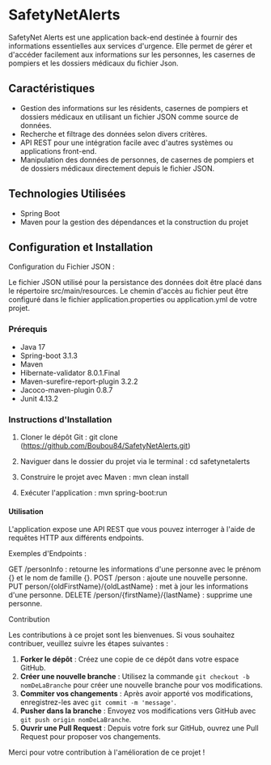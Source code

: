 # SafetyNetAlerts

SafetyNet Alerts est une application back-end destinée à fournir des informations essentielles aux services d'urgence. Elle permet de gérer et d'accéder facilement aux informations sur les personnes, les casernes de pompiers et les dossiers médicaux du fichier Json.

## Caractéristiques

- Gestion des informations sur les résidents, casernes de pompiers et dossiers médicaux en utilisant un fichier JSON comme source de données.
- Recherche et filtrage des données selon divers critères.
- API REST pour une intégration facile avec d'autres systèmes ou applications front-end.
- Manipulation des données de personnes, de casernes de pompiers et de dossiers médicaux directement depuis le fichier JSON.

## Technologies Utilisées

- Spring Boot
- Maven pour la gestion des dépendances et la construction du projet

## Configuration et Installation

Configuration du Fichier JSON :

Le fichier JSON utilisé pour la persistance des données doit être placé dans le répertoire src/main/resources. 
Le chemin d'accès au fichier peut être configuré dans le fichier application.properties ou application.yml de votre projet.

### Prérequis

- Java 17
- Spring-boot 3.1.3
- Maven
- Hibernate-validator 8.0.1.Final
- Maven-surefire-report-plugin 3.2.2
- Jacoco-maven-plugin 0.8.7
- Junit 4.13.2

### Instructions d'Installation

1. Cloner le dépôt Git :  git clone (https://github.com/Boubou84/SafetyNetAlerts.git)
   
2. Naviguer dans le dossier du projet via le terminal : cd safetynetalerts

3. Construire le projet avec Maven : mvn clean install

4. Exécuter l'application : mvn spring-boot:run

#### Utilisation

L'application expose une API REST que vous pouvez interroger à l'aide de requêtes HTTP aux différents endpoints.

Exemples d'Endpoints :

GET /personInfo : retourne les informations d'une personne avec le prénom {} et le nom de famille {}.
POST /person : ajoute une nouvelle personne.
PUT person/{oldFirstName}/{oldLastName} : met à jour les informations d'une personne.
DELETE /person/{firstName}/{lastName} : supprime une personne.

Contribution

Les contributions à ce projet sont les bienvenues. Si vous souhaitez contribuer, veuillez suivre les étapes suivantes :

1. **Forker le dépôt** : Créez une copie de ce dépôt dans votre espace GitHub.
2. **Créer une nouvelle branche** : Utilisez la commande `git checkout -b nomDeLaBranche` pour créer une nouvelle branche pour vos modifications.
3. **Commiter vos changements** : Après avoir apporté vos modifications, enregistrez-les avec `git commit -m 'message'`.
4. **Pusher dans la branche** : Envoyez vos modifications vers GitHub avec `git push origin nomDeLaBranche`.
5. **Ouvrir une Pull Request** : Depuis votre fork sur GitHub, ouvrez une Pull Request pour proposer vos changements.

Merci pour votre contribution à l'amélioration de ce projet !
